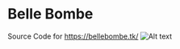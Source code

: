 # Belle Bombe
Source Code for https://bellebombe.tk/
![Alt text](https://user-images.githubusercontent.com/86520141/150212942-ce7b29c8-66d3-4084-a04a-5b13d81d7c00.png?raw=true "Belle Bombe")
